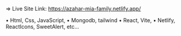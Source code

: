  
 
 => Live Site Link: https://azahar-mia-family.netlify.app/

• Html, Css, JavaScript,
• Mongodb, tailwind
• React, Vite,
• Netlify, ReactIcons, SweetAlert, etc...

